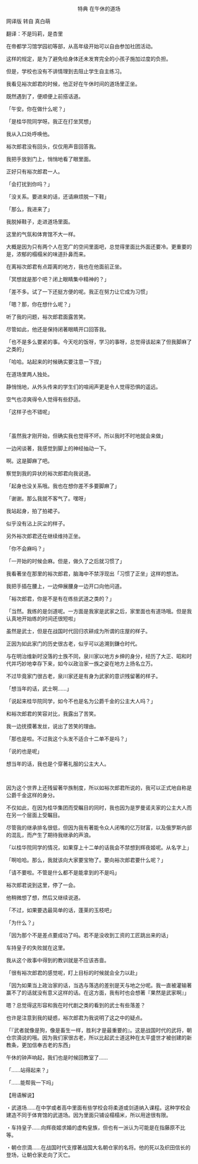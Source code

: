<p align="center">特典 在午休的道场</p>

网译版 转自 真白萌

翻译：不是玛莉，是杏里  

在帝都学习馆学园初等部，从高年级开始可以自由参加社团活动。

这样的规定，是为了避免给身体还未发育完全的小孩子施加过度的负担。

但是，学校也没有不讲情理到去阻止学生自主练习。

我看见裕次郎君的时候，他正好在午休时间的道场里正坐。

既然遇到了，便顺便上前搭话道。

「午安。你在做什么呢？」

「是桂华院同学呀。我正在打坐冥想」

我从入口处呼唤他。

裕次郎君没有回头，仅仅用声音回答我。

我把手放到门上，悄悄地看了眼里面。

正好只有裕次郎君一人。

「会打扰到你吗？」

「没关系。要进来的话，还请麻烦脱一下鞋」

「那么，我进来了」

我脱掉鞋子，走进道场里面。

这里的气氛和体育馆不大一样。

大概是因为只有两个人在宽广的空间里面吧，总觉得里面比外面还要冷。更重要的是，浓郁的榻榻米的味道扑鼻而来。

在离裕次郎君有点距离的地方，我也在他面前正坐。

「冥想就是那个吧？闭上眼睛集中精神的？」

「差不多。试了一下还挺方便的呢。我正在努力让它成为习惯」

「嗯？那，你在想什么呢？」

听了我的问题，裕次郎君面露苦笑。

尽管如此，他还是保持闭著眼睛开口回答我。

「也不是多么要紧的事。今天吃的饭呀，学习的事呀，总觉得该起来了但我脚麻了之类的」

「哈哈。站起来的时候确实要注意一下捏」

在道场里两人独处。

静悄悄地，从外头传来的学生们的喧闹声更是令人觉得恐惧的遥远。

空气也凉爽得令人觉得有些舒适。

「这样子也不错呢」

‍‌‍‌‌‍‌‌‍‍‌‌‌‍‌

「虽然我才刚开始，但确实我也觉得不坏。所以我时不时地就会来做」

一边闲谈著，我感觉到脚上的神经抽动一下。

啊。这是脚麻了吧。

察觉到我的异状的裕次郎君向我说道。

「起身也没关系哦。我也在想你差不多要脚麻了」

「谢谢。那么我就不客气了。嘿呀」

我站起身，拍了拍裙子。

似乎没有沾上灰尘的样子。

另外裕次郎君还在继续维持正坐。

「你不会麻吗？」

「一开始的时候会麻。但是，做久了之后就习惯了」

我看著坐在那里的裕次郎君，脑海中不禁浮现出「习惯了正坐」这样的想法。

我把手插在腰上，一边伸展腰身一边开口向他问道。

「裕次郎君，你是不是有在练些武道之类的？」

「当然。我练的是剑道呢。一方面是我家是武家之后，家里面也有道场哦。但是我认真地开始练的时间还很短啦」

虽然是武士，但是在战国时代回归农耕成为所谓的庄屋的样子。

正因为如此家门的历史很古老，似乎可以追溯到鎌仓时代。

与在明治维新时没落的士族不同，泉川家以地方乡绅的身分，经历了大正、昭和时代并巧妙地幸存下来，如今以政治家一族之姿在地方上扬名立万。

不过毕竟家门很古老，泉川家还是有身为武家的意识残留著的样子。

「想当年的话，武士啊……」

「说起来桂华院同学，如今不也是名为公爵千金的公主大人吗？」

和裕次郎君的笑容对比，我露出了苦笑。

我一边抚摸著发丝，说出了苦笑的理由。

「那也是啦。不过我这个头发不适合十二单不是吗？」

「说的也是呢」

想当年的话，我也是个穿著礼服的公主大人。

‍‌‍‌‌‍‌‌‍‍‌‌‌‍‌

因为这个世界上还残留著华族制度，所以如裕次郎君所说的，我可以正式地自称是公爵千金这样的身分。

不仅如此，在因为桂华集团而受瞩目的同时，我也因为是罗曼诺夫家的公主大人而在另一个层面上受瞩目。

尽管我的继承排名很低，但因为我有著能令众人闭嘴的亿万财富，以及俄罗斯内部的混乱，而产生了期待我继承的声浪。

「以桂华院同学的情况，如果穿上十二单的话我会不禁想到辉夜姬呢。从名字上」

「啊哈哈。那么，我就该向大家要宝物了。要向裕次郎君要什么呢？」

「请不要啦。不管是什么都不是能拿到的不是吗」

裕次郎君说到这里，停了一会。

他稍微想了想，然后又继续说道。

「不过，如果要选最简单的话，蓬莱的玉枝吧」

「为什么？」

「因为那个不是差点要成功了吗。若不是没收到工资的工匠跳出来的话」

车持皇子的失败就在这里。

我从这个故事中得到的教训就是不应该吝啬。

「很有裕次郎君的感觉呢，盯上目标的时候就会全力以赴」

「因为如果当上政治家的话，当选与落选的差别是天与地之分呢。我一直被灌输著赢不了的话就没有意义这样的话。在这方面，我有时也会想著『果然是武家啊』」

嗯？总觉得这形容和我在时代剧之类的看到的武士有些落差？

也许是注意到我的疑惑，裕次郎君为我说明了这之中的疑点。

「『武者就像是狗，像是畜生一样，胜利才是最重要的』。这是战国时代的武将，朝仓宗滴说的哦。因为我们家很古老，所以比起武士道这种在太平盛世才被创建的新教条，更加信奉古老的东西」

午休的钟声响起，我们也是时候回教室了……

「……站得起来？」

「……能帮我一下吗」

【用语解说】

・武道场……在中学或者高中里面有些学校会将柔道或剑道纳入课程。这种学校会建造不同于体育馆的武道场。因为里面只铺设榻榻米，所以用途很有限。

・车持皇子……向辉夜姬求婚的虚构皇族，但也有一派认为可能是在指藤原不比等。

・朝仓宗滴……在战国时代支撑著战国大名朝仓家的名将。他的死以及织田信长的登场，让朝仓家走向了灭亡。

